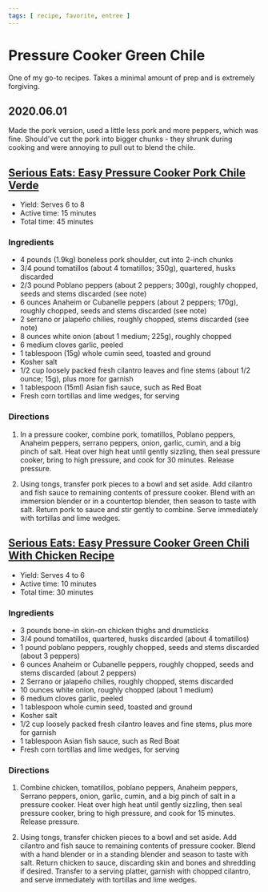 ```yaml
---
tags: [ recipe, favorite, entree ]
---
```


# Pressure Cooker Green Chile

One of my go-to recipes. Takes a minimal amount of prep and is extremely
forgiving.

## 2020.06.01

Made the pork version, used a little less pork and more peppers, which was
fine. Should've cut the pork into bigger chunks - they shrunk during cooking
and were annoying to pull out to blend the chile.

## [Serious Eats: Easy Pressure Cooker Pork Chile Verde][serious-eats-pork]

[serious-eats-pork]: https://www.seriouseats.com/recipes/2017/03/easy-pressure-cooker-pork-chile-verde-recipe.html#recipe-wrapper

- Yield: Serves 6 to 8
- Active time: 15 minutes
- Total time: 45 minutes

### Ingredients

- 4 pounds (1.9kg) boneless pork shoulder, cut into 2-inch chunks
- 3/4 pound tomatillos (about 4 tomatillos; 350g), quartered, husks discarded
- 2/3 pound Poblano peppers (about 2 peppers; 300g), roughly chopped, seeds and
  stems discarded (see note)
- 6 ounces Anaheim or Cubanelle peppers (about 2 peppers; 170g), roughly
  chopped, seeds and stems discarded (see note)
- 2 serrano or jalapeño chilies, roughly chopped, stems discarded (see note)
- 8 ounces white onion (about 1 medium; 225g), roughly chopped
- 6 medium cloves garlic, peeled
- 1 tablespoon (15g) whole cumin seed, toasted and ground
- Kosher salt
- 1/2 cup loosely packed fresh cilantro leaves and fine stems (about 1/2 ounce;
  15g), plus more for garnish
- 1 tablespoon (15ml) Asian fish sauce, such as Red Boat
- Fresh corn tortillas and lime wedges, for serving

### Directions

1. In a pressure cooker, combine pork, tomatillos, Poblano peppers, Anaheim
   peppers, serrano peppers, onion, garlic, cumin, and a big pinch of salt.
   Heat over high heat until gently sizzling, then seal pressure cooker, bring
   to high pressure, and cook for 30 minutes. Release pressure.

1. Using tongs, transfer pork pieces to a bowl and set aside. Add cilantro and
   fish sauce to remaining contents of pressure cooker. Blend with an immersion
   blender or in a countertop blender, then season to taste with salt. Return
   pork to sauce and stir gently to combine. Serve immediately with tortillas
   and lime wedges.

## [Serious Eats: Easy Pressure Cooker Green Chili With Chicken Recipe][serious-eats-chicken]

[serious-eats-chicken]: https://www.seriouseats.com/recipes/2015/04/pressure-cooker-fast-and-easy-chicken-chile-verde-recipe.html

- Yield: Serves 4 to 6
- Active time: 10 minutes
- Total time: 30 minutes

### Ingredients

- 3 pounds bone-in skin-on chicken thighs and drumsticks
- 3/4 pound tomatillos, quartered, husks discarded (about 4 tomatillos)
- 1 pound poblano peppers, roughly chopped, seeds and stems discarded (about 3
  peppers)
- 6 ounces Anaheim or Cubanelle peppers, roughly chopped, seeds and stems
  discarded (about 2 peppers)
- 2 Serrano or jalapeño chilies, roughly chopped, stems discarded
- 10 ounces white onion, roughly chopped (about 1 medium)
- 6 medium cloves garlic, peeled
- 1 tablespoon whole cumin seed, toasted and ground
- Kosher salt
- 1/2 cup loosely packed fresh cilantro leaves and fine stems, plus more for
  garnish
- 1 tablespoon Asian fish sauce, such as Red Boat
- Fresh corn tortillas and lime wedges, for serving

### Directions

1. Combine chicken, tomatillos, poblano peppers, Anaheim peppers, Serrano
   peppers, onion, garlic, cumin, and a big pinch of salt in a pressure cooker.
   Heat over high heat until gently sizzling, then seal pressure cooker, bring
   to high pressure, and cook for 15 minutes. Release pressure.

1. Using tongs, transfer chicken pieces to a bowl and set aside. Add cilantro
   and fish sauce to remaining contents of pressure cooker. Blend with a hand
   blender or in a standing blender and season to taste with salt. Return
   chicken to sauce, discarding skin and bones and shredding if desired.
   Transfer to a serving platter, garnish with chopped cilantro, and serve
   immediately with tortillas and lime wedges.
